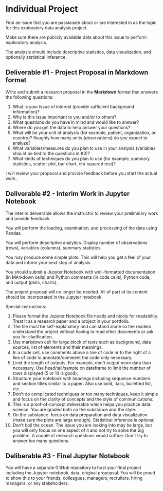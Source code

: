 # Individual Project

Find an issue that you are passionate about or are interested in as the topic for this exploratory data analysis project.

Make sure there are publicly available data about this issue to perform exploratory analysis.

The analysis should include descriptive statistics, data visualization, and optionally statistical inference.

## Deliverable #1 - Project Proposal in Markdown format

Write and submit a research proposal in the **Markdown** format that answers the following questions:

1. What is your issue of interest (provide sufficient background information)?
2. Why is this issue important to you and/or to others?
3. What questions do you have in mind and would like to answer?
4. Where do you get the data to help answer your questions? 
5. What will be your unit of analysis (for example, patient, organization, or country)? Roughly how many units (observations) do you expect to analyze?
6. What variables/measures do you plan to use in your analysis (variables should be tied to the questions in #3)?
7. What kinds of techniques do you plan to use (for example, summary statistics, scatter plot, bar chart, chi-squared test)? 

I will review your proposal and provide feedback before you start the actual work.

## Deliverable #2 - Interim Work in Jupyter Notebook

The interim deliverable allows the instructor to review your preliminary work and provide feedback. 

You will perform the loading, examination, and processing of the data using Pandas.

You will perform descriptive analytics. Display number of observations (rows), variables (columns),  summary statistics.

You may produce some simple plots. This will help you get a feel of your data and inform your next step of analysis.

You should submit a Jupyter Notebook with well-formatted documentation (in MArkdown cells) and Python comments (in code cells), Python code, and output (plots, charts).

The project proposal will no longer be needed. All of part of its content should be incorporated in the Jupyter notebook.

Special instructions:

1. Please format the Jupyter Notebook file neatly and nicely for readability. Treat it as a research paper and a project in your portfolio.
2. The file must be self-explanatory and can stand alone so the readers understand the project without having to read other documents or ask you for clarification.
3. Use markdown cell for large block of texts such as background, data sources, list of elements and their meanings. 
4. In a code cell, use comments above a line of code or to the right of a line of code to annotate/comment the code only necessary.
5. Limit the length of outputs. For example, don't output more data than necessary. Use head/tail/sample on dataframe to limit the number of rows displayed (5 or 10 is good); 
6. Structure your notebook with headings including sequence numbers and section titles similar to a paper. Also use bold, italic, bulletted list, etc.
7. Don't do complicated techniques or too many techniques, keep it simple and focus on the clarity of concepts and the style of communications. 
8. This is a proof-of-concept deliverable which helps you practice data science. You are graded both on the substance and the style. 
9. On the substance: focus on data preparation and data visualization (make sure the plots are large enough). Statistical inference is optional.  
10. Don't boil the ocean. The issue you are looking into may be large, but you will only focus on one aspect of it and not try to solve the big problem. A couple of research questions would suffice. Don't try to answer too many questions.

## Deliberable #3 - Final Jupyter Notebook
You will have a separate GitHub repository to host your final project including the Jupyter notebook, data, original propopsal. 
You will be proud to show this to your friends, colleagues, managers, recruiters, hiring managers, or any stakeholders. 
